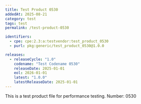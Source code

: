 ```yaml
---
title: Test Product 0530
addedAt: 2025-08-21
category: test
tags: test
permalink: /test-product-0530

identifiers:
  - cpe: cpe:2.3:a:testvendor:test_product_0530
  - purl: pkg:generic/test_product_0530@1.0.0

releases:
  - releaseCycle: "1.0"
    codename: "Test Codename 0530"
    releaseDate: 2025-01-01
    eol: 2026-01-01
    latest: "1.0.0"
    latestReleaseDate: 2025-01-01
---
```


This is a test product file for performance testing. Number: 0530

